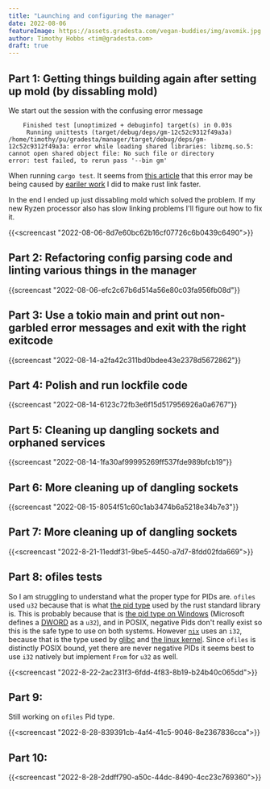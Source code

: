 ```yaml
---
title: "Launching and configuring the manager"
date: 2022-08-06
featureImage: https://assets.gradesta.com/vegan-buddies/img/avomik.jpg
author: Timothy Hobbs <tim@gradesta.com>
draft: true
---
```


Part 1: Getting things building again after setting up mold (by dissabling mold)
------


We start out the session with the confusing error message

```
    Finished test [unoptimized + debuginfo] target(s) in 0.03s
     Running unittests (target/debug/deps/gm-12c52c9312f49a3a)
/home/timothy/pu/gradesta/manager/target/debug/deps/gm-12c52c9312f49a3a: error while loading shared libraries: libzmq.so.5: cannot open shared object file: No such file or directory
error: test failed, to rerun pass '--bin gm'
```

When running `cargo test`. It seems from [this article](https://matklad.github.io/2022/03/14/rpath-or-why-lld-doesnt-work-on-nixos.html) that this error may be being caused by [eariler work](https://veganbuddies.org/blog/stream17/) I did to make rust link faster. 

In the end I ended up just dissabling mold which solved the problem. If my new Ryzen processor also has slow linking problems I'll figure out how to fix it.

{{<screencast "2022-08-06-8d7e60bc62b16cf07726c6b0439c6490">}}

Part 2: Refactoring config parsing code and linting various things in the manager
---------

{{screencast "2022-08-06-efc2c67b6d514a56e80c03fa956fb08d"}}

Part 3: Use a tokio main and print out non-garbled error messages and exit with the right exitcode
---------

{{screencast "2022-08-14-a2fa42c311bd0bdee43e2378d5672862"}}

Part 4: Polish and run lockfile code
--------

{{screencast "2022-08-14-6123c72fb3e6f15d517956926a0a6767"}}

Part 5: Cleaning up dangling sockets and orphaned services
---------

{{screencast "2022-08-14-1fa30af99995269ff537fde989bfcb19"}}

Part 6: More cleaning up of dangling sockets
---------

{{screencast "2022-08-15-8054f51c60c1ab3474b6a5218e34b7e3"}}

Part 7:  More cleaning up of dangling sockets
---------

{{<screencast "2022-8-21-11eddf31-9be5-4450-a7d7-8fdd02fda669">}}

Part 8: ofiles tests
---------

So I am struggling to understand what the proper type for PIDs are. `ofiles` used `u32` because that is what [the pid type](https://doc.rust-lang.org/std/process/fn.id.html) used by the rust standard library is. This is probably because that is [the pid type on Windows](https://docs.microsoft.com/en-us/windows/win32/api/processthreadsapi/nf-processthreadsapi-getprocessid) (Microsoft defines a [DWORD](https://docs.microsoft.com/en-us/windows/win32/winprog/windows-data-types) as a `u32`), and in POSIX, negative Pids don't really exist so this is the safe type to use on both systems. However [`nix`](https://docs.rs/nix/0.25.0/nix/pty/type.SessionId.html) uses an `i32`, because that is the type used by [glibc](https://ftp.gnu.org/old-gnu/Manuals/glibc-2.2.3/html_node/libc_554.html) and [the linux kernel](https://github.com/torvalds/linux/blob/5147da902e0dd162c6254a61e4c57f21b60a9b1c/include/linux/pid.h#L55). Since `ofiles` is distinctly POSIX bound, yet there are never negative PIDs it seems best to use `i32` natively but implement `From` for `u32` as well.

{{<screencast "2022-8-22-2ac231f3-6fdd-4f83-8b19-b24b40c065dd">}}


Part 9:
----------

Still working on `ofiles` Pid type.

{{<screencast "2022-8-28-839391cb-4af4-41c5-9046-8e2367836cca">}}

Part 10:
---------



{{<screencast "2022-8-28-2ddff790-a50c-44dc-8490-4cc23c769360">}}


